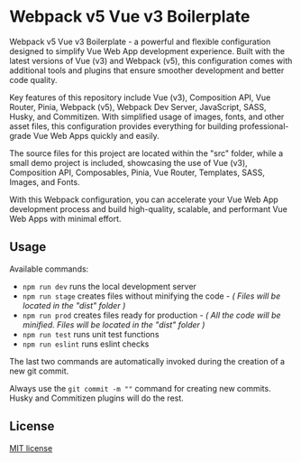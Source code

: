 # Webpack v5 Vue v3 Boilerplate

Webpack v5 Vue v3 Boilerplate - a powerful and flexible configuration designed to simplify Vue Web App development experience. Built with the latest versions of Vue (v3) and Webpack (v5), this configuration comes with additional tools and plugins that ensure smoother development and better code quality.

Key features of this repository include Vue (v3), Composition API, Vue Router, Pinia, Webpack (v5), Webpack Dev Server, JavaScript, SASS, Husky, and Commitizen. With simplified usage of images, fonts, and other asset files, this configuration provides everything for building professional-grade Vue Web Apps quickly and easily.

The source files for this project are located within the "src" folder, while a small demo project is included, showcasing the use of Vue (v3), Composition API, Composables, Pinia, Vue Router, Templates, SASS, Images, and Fonts.

With this Webpack configuration, you can accelerate your Vue Web App development process and build high-quality, scalable, and performant Vue Web Apps with minimal effort.

## Usage

Available commands:

- `npm run dev` runs the local development server
- `npm run stage` creates files without minifying the code - _( Files will be located in the "dist" folder )_
- `npm run prod` creates files ready for production - _( All the code will be minified. Files will be located in the "dist" folder )_
- `npm run test` runs unit test functions
- `npm run eslint` runs eslint checks

The last two commands are automatically invoked during the creation of a new git commit.

Always use the `git commit -m ""` command for creating new commits. Husky and Commitizen plugins will do the rest.

## License

[MIT license](http://www.opensource.org/licenses/MIT)